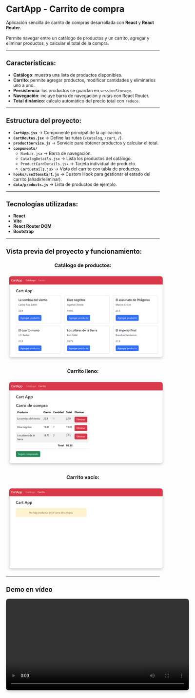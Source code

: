 # CartApp - Carrito de compra

Aplicación sencilla de carrito de compras desarrollada con **React** y **React Router**.  
<br>
Permite navegar entre un catálogo de productos y un carrito, agregar y eliminar productos, y calcular el total de la compra.

---

## Características:

- **Catálogo**: muestra una lista de productos disponibles.  
- **Carrito**: permite agregar productos, modificar cantidades y eliminarlos uno a uno.  
- **Persistencia**: los productos se guardan en `sessionStorage`.  
- **Navegación**: incluye barra de navegación y rutas con React Router.  
- **Total dinámico**: cálculo automático del precio total con `reduce`.

---

## Estructura del proyecto:

- **`CartApp.jsx`** → Componente principal de la aplicación.  
- **`CartRoutes.jsx`** → Define las rutas (`/catalog`, `/cart`, `/`).  
- **`productService.js`** → Servicio para obtener productos y calcular el total.  
- **`components/`**  
  - `Navbar.jsx` → Barra de navegación.  
  - `CatalogDetails.jsx` → Lista los productos del catálogo.  
  - `ProductCardDetails.jsx` → Tarjeta individual de producto.  
  - `CartDetails.jsx` → Vista del carrito con tabla de productos.  
- **`hooks/useItemsCart.js`** → Custom Hook para gestionar el estado del carrito (añadir/eliminar).  
- **`data/products.js`** → Lista de productos de ejemplo.

---

## Tecnologías utilizadas:

- **React**
- **Vite**
- **React Router DOM**
- **Bootstrap**

---

## Vista previa del proyecto y funcionamiento:

<div align="center">

### Catálogo de productos:
<img src="https://raw.githubusercontent.com/APoves/DAW-aprendizaje/main/Cart%20(React)/src/assets/products.png" alt="Productos" width="600" style="margin: 10px; border-radius: 8px; box-shadow: 0 4px 8px rgba(0,0,0,0.2);">

### Carrito lleno:
<img src="https://raw.githubusercontent.com/APoves/DAW-aprendizaje/main/Cart%20(React)/src/assets/cart-full.png" alt="Carrito lleno" width="600" style="margin: 10px; border-radius: 8px; box-shadow: 0 4px 8px rgba(0,0,0,0.2);">

### Carrito vacío:
<img src="https://raw.githubusercontent.com/APoves/DAW-aprendizaje/main/Cart%20(React)/src/assets/cart-empty.png" alt="Carrito vacío" width="600" style="margin: 10px; border-radius: 8px; box-shadow: 0 4px 8px rgba(0,0,0,0.2);">

</div>

---

## Demo en vídeo

<div align="center">
<video width="600" controls style="border-radius: 8px; box-shadow: 0 4px 8px rgba(0,0,0,0.2);">
  <source src="https://raw.githubusercontent.com/APoves/DAW-aprendizaje/main/Cart%20(React)/src/assets/demo-CartApp.mp4" type="video/mp4">
</video>
</div>